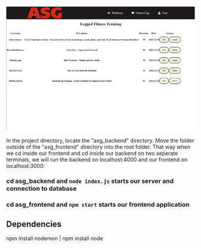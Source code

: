 ![desktop view](asg_frontend/public/viewWorkout.png)


In the project directory, locate the "asg_backend" directory. Move the folder outside of the "asg_frontend" directory into the root folder. That way when we cd inside our frontend and cd inside our backend on two seperate terminals, we will run the backend on localhost:4000 and our frontend on localhost:3000:

### cd asg_backend and `node index.js` starts our server and connection to database 
### cd asg_frontend and `npm start` starts our frontend application



## Dependencies
npm install nodemon |
npm install node


